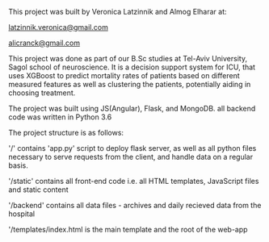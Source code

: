 This project was built by Veronica Latzinnik and Almog Elharar at:

latzinnik.veronica@gmail.com

alicranck@gmail.com


This project was done as part of our B.Sc studies at Tel-Aviv University,
Sagol school of neuroscience. It is a decision support system for ICU, that uses
XGBoost to predict mortality rates of patients based on different measured features
as well as clustering the patients, potentially aiding in choosing treatment.

The project was built using JS(Angular), Flask, and MongoDB. all backend code was written in Python 3.6

The project structure is as follows:

  '/' contains 'app.py' script to deploy flask server, as well as all python files necessary 
  to serve requests from the client, and handle data on a regular basis.

  '/static' contains all front-end code i.e. all HTML templates, JavaScript files and static content

  '/backend' contains all data files - archives and daily recieved data from the hospital

  '/templates/index.html is the main template and the root of the web-app
